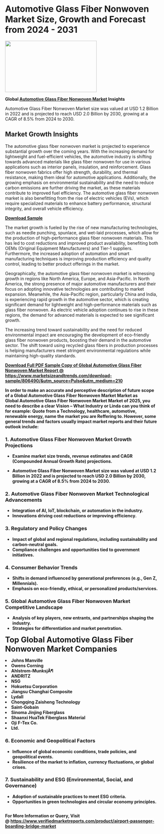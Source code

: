 <H1>Automotive Glass Fiber Nonwoven Market Size, Growth and Forecast from 2024 - 2031</H1><img class="aligncenter size-medium wp-image-584254" src="https://thirdeyenews.in/wp-content/uploads/2024/09/Global-Market-Research-300x168.jpeg" alt="" width="300" height="168" /><p><strong>Global&nbsp;<a href="https://www.marketsizeandtrends.com/download-sample/806490/&amp;utm_source=Pulse&amp;utm_medium=210">Automotive Glass Fiber Nonwoven Market</a> Insights</strong></p><p>Automotive Glass Fiber Nonwoven Market size was valued at USD 1.2 Billion in 2022 and is projected to reach USD 2.0 Billion by 2030, growing at a CAGR of 8.5% from 2024 to 2030.</p><p><h2>Market Growth Insights</h2> <p>The automotive glass fiber nonwoven market is projected to experience substantial growth over the coming years. With the increasing demand for lightweight and fuel-efficient vehicles, the automotive industry is shifting towards advanced materials like glass fiber nonwoven for use in various applications such as interior panels, insulation, and reinforcement. Glass fiber nonwoven fabrics offer high strength, durability, and thermal resistance, making them ideal for automotive applications. Additionally, the growing emphasis on environmental sustainability and the need to reduce carbon emissions are further driving the market, as these materials contribute to improved fuel efficiency. The automotive glass fiber nonwoven market is also benefitting from the rise of electric vehicles (EVs), which require specialized materials to enhance battery performance, structural integrity, and overall vehicle efficiency.</p> <p><strong><a href="#">Download Sample</a></strong></p> <p>The market growth is fueled by the rise of new manufacturing technologies, such as needle punching, spunlace, and wet-laid processes, which allow for the production of high-performance glass fiber nonwoven materials. This has led to cost reductions and improved product availability, benefiting both OEMs (Original Equipment Manufacturers) and Tier-1 suppliers. Furthermore, the increased adoption of automation and smart manufacturing techniques is improving production efficiency and quality control, leading to better product offerings in the market.</p> <p>Geographically, the automotive glass fiber nonwoven market is witnessing growth in regions like North America, Europe, and Asia-Pacific. In North America, the strong presence of major automotive manufacturers and their focus on adopting innovative technologies are contributing to market expansion. Meanwhile, the Asia-Pacific region, particularly China and India, is experiencing rapid growth in the automotive sector, which is creating significant demand for lightweight and high-performance materials such as glass fiber nonwoven. As electric vehicle adoption continues to rise in these regions, the demand for advanced materials is expected to see significant growth.</p> <p>The increasing trend toward sustainability and the need for reduced environmental impact are encouraging the development of eco-friendly glass fiber nonwoven products, boosting their demand in the automotive sector. The shift toward using recycled glass fibers in production processes is helping manufacturers meet stringent environmental regulations while maintaining high-quality standards.</p> <p><strong><a href="#"></p><p><span class=""><strong>Download Full PDF Sample Copy of Global Automotive Glass Fiber Nonwoven Market Report</strong> @ <a href="https://www.marketsizeandtrends.com/download-sample/806490/&amp;utm_source=Pulse&amp;utm_medium=210" target="_blank">https://www.marketsizeandtrends.com/download-sample/806490/&amp;utm_source=Pulse&amp;utm_medium=210</a></span></p><p>In order to make an accurate and perceptive description of future scope of a Global&nbsp;Automotive Glass Fiber Nonwoven Market Market as Global&nbsp;Automotive Glass Fiber Nonwoven Market Market of 2025, you need to describe a clear Vision &ndash; What Industry or Linda can you think of for example: Quote from a Technology, healthcare, automotive, renewable energy, name the market you are Reffering to. However, some general trends and factors usually impact market reports and their future outlook include:</p><h3>1.&nbsp;<strong>Automotive Glass Fiber Nonwoven Market Growth Projections</strong></h3><ul><li>Examine market size trends, revenue estimates and CAGR (Compounded Annual Growth Rate) projections.</li><li><p>Automotive Glass Fiber Nonwoven Market size was valued at USD 1.2 Billion in 2022 and is projected to reach USD 2.0 Billion by 2030, growing at a CAGR of 8.5% from 2024 to 2030.</p></li></ul><h3>2.&nbsp;<strong>Automotive Glass Fiber Nonwoven Market Technological Advancements</strong></h3><ul><li>Integration of AI, IoT, blockchain, or automation in the industry.</li><li>Innovations driving cost reductions or improving efficiency.</li></ul><h3>3.&nbsp;<strong>Regulatory and Policy Changes</strong></h3><ul><li>Impact of global and regional regulations, including sustainability and carbon-neutral goals.</li><li>Compliance challenges and opportunities tied to government initiatives.</li></ul><h3>4.&nbsp;<strong>Consumer Behavior Trends</strong></h3><ul><li>Shifts in demand influenced by generational preferences (e.g., Gen Z, Millennials).</li><li>Emphasis on eco-friendly, ethical, or personalized products/services.</li></ul><h3>5.&nbsp;<strong>Global Automotive Glass Fiber Nonwoven Market Competitive Landscape</strong></h3><ul><li>Analysis of key players, new entrants, and partnerships shaping the industry.</li><li>Strategies for differentiation and market penetration.</li></ul><p data-pm-slice="1 1 []"><span style="color: inherit; font-family: inherit; font-size: 25px;">Top Global Automotive Glass Fiber Nonwoven Market Companies</span></p><div class="" data-test-id=""><p><li>Johns Manville</li><li> Owens Corning</li><li> Ahlstrom-MunksjÃ¶</li><li> ANDRITZ</li><li> NSG</li><li> Hokuetsu Corporation</li><li> Jiangsu Changhai Composite</li><li> Lydall</li><li> Chongqing Zaisheng Technology</li><li> Saint-Gobain</li><li> Sinoma Jinjing Fiberglass</li><li> Shaanxi HuaTek Fiberglass Material</li><li> Oji F-Tex Co.</li><li> Ltd.</li></p></div><h3>6.&nbsp;<strong>Economic and Geopolitical Factors</strong></h3><ul><li>Influence of global economic conditions, trade policies, and geopolitical events.</li><li>Resilience of the market to inflation, currency fluctuations, or global crises.</li></ul><h3>7.&nbsp;<strong>Sustainability and ESG (Environmental, Social, and Governance)</strong></h3><ul><li>Adoption of sustainable practices to meet ESG criteria.</li><li>Opportunities in green technologies and circular economy principles.</li></ul><h2><strong style="font-size: 14px;">For More Information or Query, Visit @&nbsp;</strong><a style="background-color: #ffffff; font-size: 14px;" href="https://www.marketsizeandtrends.com/report/automotive-glass-fiber-nonwoven-market/" target="_blank">https://www.verifiedmarketreports.com/product/airport-passenger-boarding-bridge-market</a></h2>
